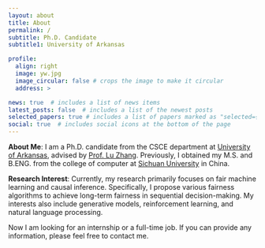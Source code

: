 ```yaml
---
layout: about
title: About
permalink: /
subtitle: Ph.D. Candidate
subtitle1: University of Arkansas

profile:  
  align: right
  image: yw.jpg
  image_circular: false # crops the image to make it circular
  address: >

news: true  # includes a list of news items
latest_posts: false  # includes a list of the newest posts
selected_papers: true # includes a list of papers marked as "selected={true}"
social: true  # includes social icons at the bottom of the page
---
```


<strong>About Me</strong>: I am a Ph.D. candidate from the CSCE department at  <a href="https://www.uark.edu">University of Arkansas</a>, advised by <a href="http://www.csce.uark.edu/~lz006/">Prof. Lu Zhang</a>. Previously, I obtained my M.S. and B.ENG. from the college of computer at <a href="https://en.scu.edu.cn">Sichuan University</a> in China.

<strong>Research Interest</strong>: Currently, my research primarily focuses on fair machine learning and causal inference. Specifically, I propose various fairness algorithms to achieve long-term fairness in sequential decision-making. My interests also include generative models, reinforcement learning, and natural language processing.

Now I am looking for an internship or a full-time job. If you can provide any information, please feel free to contact me.
